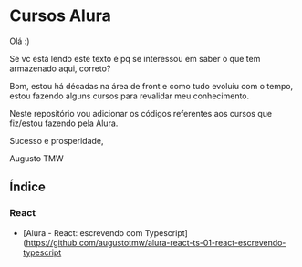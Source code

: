 # Cursos Alura

Olá :)

Se vc está lendo este texto é pq se interessou em saber o que tem armazenado aqui, correto?

Bom, estou há décadas na área de front e como tudo evoluiu com o tempo, estou fazendo alguns cursos para revalidar meu conhecimento.

Neste repositório vou adicionar os códigos referentes aos cursos que fiz/estou fazendo pela Alura.

Sucesso e prosperidade,

Augusto TMW

## Índice


### React

- [Alura - React: escrevendo com Typescript](https://github.com/augustotmw/alura-react-ts-01-react-escrevendo-typescript
